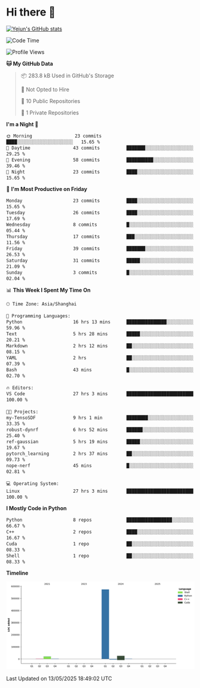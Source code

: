 # Hi there 👋


<!-- <img height="195px" src="https://github-readme-stats.vercel.app/api?username=yejun688&count_private=true&show_icons=true&hide_rank=true&title_color=0969da&bg_color=ffffff00&text_color=57606a&disable_animations=true"><img height="195px" src="https://github-readme-stats.vercel.app/api/top-langs?username=yejun688&layout=compact&title_color=0969da&bg_color=ffffff00&text_color=57606a"> -->

[![Yejun's GitHub stats](https://github-readme-stats.vercel.app/api?username=yejun688)](https://github.com/yejun688/github-readme-stats)

<!---
yejun688/yejun688 is a ✨ special ✨ repository because its `README.md` (this file) appears on your GitHub profile.
You can click the Preview link to take a look at your changes.
--->

<!--START_SECTION:waka-->
![Code Time](http://img.shields.io/badge/Code%20Time-1%2C160%20hrs%2052%20mins-blue)

![Profile Views](http://img.shields.io/badge/Profile%20Views-46-blue)

**🐱 My GitHub Data** 

> 📦 283.8 kB Used in GitHub's Storage 
 > 
> 🚫 Not Opted to Hire
 > 
> 📜 10 Public Repositories 
 > 
> 🔑 1 Private Repositories 
 > 
**I'm a Night 🦉** 

```text
🌞 Morning                23 commits          ████░░░░░░░░░░░░░░░░░░░░░   15.65 % 
🌆 Daytime                43 commits          ███████░░░░░░░░░░░░░░░░░░   29.25 % 
🌃 Evening                58 commits          ██████████░░░░░░░░░░░░░░░   39.46 % 
🌙 Night                  23 commits          ████░░░░░░░░░░░░░░░░░░░░░   15.65 % 
```
📅 **I'm Most Productive on Friday** 

```text
Monday                   23 commits          ████░░░░░░░░░░░░░░░░░░░░░   15.65 % 
Tuesday                  26 commits          ████░░░░░░░░░░░░░░░░░░░░░   17.69 % 
Wednesday                8 commits           █░░░░░░░░░░░░░░░░░░░░░░░░   05.44 % 
Thursday                 17 commits          ███░░░░░░░░░░░░░░░░░░░░░░   11.56 % 
Friday                   39 commits          ███████░░░░░░░░░░░░░░░░░░   26.53 % 
Saturday                 31 commits          █████░░░░░░░░░░░░░░░░░░░░   21.09 % 
Sunday                   3 commits           █░░░░░░░░░░░░░░░░░░░░░░░░   02.04 % 
```


📊 **This Week I Spent My Time On** 

```text
🕑︎ Time Zone: Asia/Shanghai

💬 Programming Languages: 
Python                   16 hrs 13 mins      ███████████████░░░░░░░░░░   59.96 % 
Text                     5 hrs 28 mins       █████░░░░░░░░░░░░░░░░░░░░   20.21 % 
Markdown                 2 hrs 12 mins       ██░░░░░░░░░░░░░░░░░░░░░░░   08.15 % 
YAML                     2 hrs               ██░░░░░░░░░░░░░░░░░░░░░░░   07.39 % 
Bash                     43 mins             █░░░░░░░░░░░░░░░░░░░░░░░░   02.70 % 

🔥 Editors: 
VS Code                  27 hrs 3 mins       █████████████████████████   100.00 % 

🐱‍💻 Projects: 
my-TensoSDF              9 hrs 1 min         ████████░░░░░░░░░░░░░░░░░   33.35 % 
robust-dynrf             6 hrs 52 mins       ██████░░░░░░░░░░░░░░░░░░░   25.40 % 
ref-gaussian             5 hrs 19 mins       █████░░░░░░░░░░░░░░░░░░░░   19.67 % 
pytorch_learning         2 hrs 37 mins       ██░░░░░░░░░░░░░░░░░░░░░░░   09.73 % 
nope-nerf                45 mins             █░░░░░░░░░░░░░░░░░░░░░░░░   02.81 % 

💻 Operating System: 
Linux                    27 hrs 3 mins       █████████████████████████   100.00 % 
```

**I Mostly Code in Python** 

```text
Python                   8 repos             █████████████████░░░░░░░░   66.67 % 
C++                      2 repos             ████░░░░░░░░░░░░░░░░░░░░░   16.67 % 
Cuda                     1 repo              ██░░░░░░░░░░░░░░░░░░░░░░░   08.33 % 
Shell                    1 repo              ██░░░░░░░░░░░░░░░░░░░░░░░   08.33 % 
```



**Timeline**

![Lines of Code chart](https://raw.githubusercontent.com/yejun688/yejun688/main/assets/bar_graph.png)


 Last Updated on 13/05/2025 18:49:02 UTC
<!--END_SECTION:waka-->
